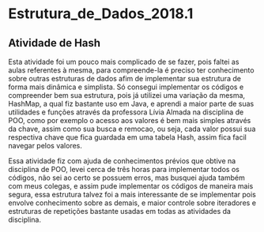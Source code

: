 # Estrutura_de_Dados_2018.1

## Atividade de Hash

Esta atividade foi um pouco mais complicado de se fazer, pois faltei as aulas referentes à mesma, para compreende-la é preciso ter conhecimento sobre outras estruturas de dados afim de implementar sua estrutura de forma mais dinâmica e simplista. Só consegui implementar os códigos e compreender bem sua estrutura, pois já utilizei uma variação da mesma, HashMap, a qual fiz bastante uso em Java, e aprendi a maior parte de suas utilidades e funções através da professora Lívia Almada na disciplina de POO, como por exemplo o acesso aos valores é bem mais simples através da chave, assim como sua busca e remocao, ou seja, cada valor possui sua respectiva chave que fica guardada em uma tabela Hash, assim fica facil navegar pelos valores.

Essa atividade fiz com ajuda de conhecimentos prévios que obtive na disciplina de POO, levei cerca de três horas para implementar todos os códigos, não sei ao certo se possuem erros, mas busquei ajuda também com meus colegas, e assim pude implementar os códigos de maneira mais segura, essa estrutura talvez foi a mais interessante de se implementar pois envolve conhecimento sobre as demais, e maior controle sobre iteradores e estruturas de repetições bastante usadas em todas as atividades da disciplina.

